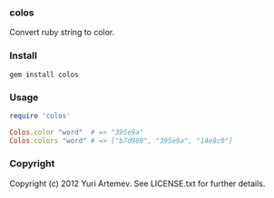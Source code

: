 ### colos

Convert ruby string to color.

### Install

    gem install colos

### Usage

```ruby
require 'colos'

Colos.color "word"  # => "395e9a"
Colos.colors "word" # => ["b7d989", "395e9a", "14e8c0"]
```

### Copyright

Copyright (c) 2012 Yuri Artemev. See LICENSE.txt for further details.
